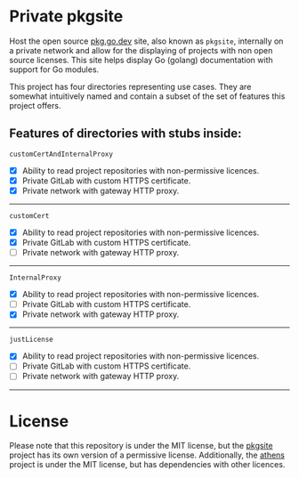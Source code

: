 # Private pkgsite

Host the open source [pkg.go.dev](https://pkg.go.dev) site, also known as `pkgsite`, internally on a private network
and allow for the displaying of projects with non open source licenses. This site helps display Go (golang)
documentation with support for Go modules.

This project has four directories representing use cases. They are somewhat intuitively named and contain a subset of
the set of features this project offers.


## Features of directories with stubs inside:
`customCertAndInternalProxy`
- [x] Ability to read project repositories with non-permissive licences.
- [x] Private GitLab with custom HTTPS certificate.
- [x] Private network with gateway HTTP proxy.
___
`customCert`
- [x] Ability to read project repositories with non-permissive licences.
- [x] Private GitLab with custom HTTPS certificate.
- [ ] Private network with gateway HTTP proxy.
___
`InternalProxy`
- [x] Ability to read project repositories with non-permissive licences.
- [ ] Private GitLab with custom HTTPS certificate.
- [x] Private network with gateway HTTP proxy.
___
`justLicense`
- [x] Ability to read project repositories with non-permissive licences.
- [ ] Private GitLab with custom HTTPS certificate.
- [ ] Private network with gateway HTTP proxy.
___


# License
Please note that this repository is under the MIT license, but the [pkgsite](https://go.googlesource.com/pkgsite)
project has its own version of a permissive license. Additionally, the [athens](https://github.com/gomods/athens)
project is under the MIT license, but has dependencies with other licences.

